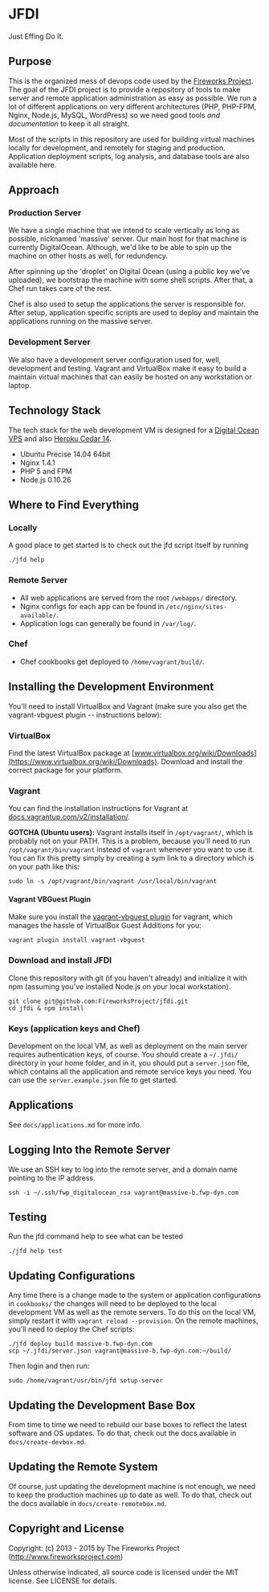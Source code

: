 JFDI
====
Just Effing Do It.

Purpose
-------
This is the organized mess of devops code used by the [Fireworks
Project](http://www.fireworksproject.com).  The goal of the JFDI project is to
provide a repository of tools to make server and remote application
administration as easy as possible. We run a lot of different applications on
very different architectures (PHP, PHP-FPM, Nginx, Node.js, MySQL, WordPress)
so we need good tools *and documentation* to keep it all straight.

Most of the scripts in this repository are used for building virtual machines
locally for development, and remotely for staging and production. Application
deployment scripts, log analysis, and database tools are also available here.

Approach
--------
### Production Server
We have a single machine that we intend to scale vertically as long as
possible, nicknamed 'massive' server. Our main host for that machine is
currently DigitalOcean. Although, we'd like to be able to spin up the machine
on other hosts as well, for redundency.

After spinning up the 'droplet' on Digital Ocean (using a public key we've
uploaded), we bootstrap the machine with some shell scripts. After that, a Chef
run takes care of the rest.

Chef is also used to setup the applications the server is responsible for.
After setup, application specific scripts are used to deploy and maintain the
applications running on the massive server.

### Development Server
We also have a development server configuration used for, well, development and
testing.  Vagrant and VirtualBox make it easy to build a maintain virtual
machines that can easily be hosted on any workstation or laptop.


Technology Stack
----------------
The tech stack for the web development VM is designed for a [Digital Ocean VPS](https://www.digitalocean.com/company/blog/announcing-the-release-of-our-ubuntu-1404LTS-image/) and also [Heroku Cedar 14](https://devcenter.heroku.com/articles/cedar).

* Ubuntu Precise 14.04 64bit
* Nginx 1.4.1
* PHP 5 and FPM
* Node.js 0.10.26


Where to Find Everything
------------------------
### Locally
A good place to get started is to check out the jfd script itself by running

	./jfd help

### Remote Server
* All web applications are served from the root `/webapps/` directory.
* Nginx configs for each app can be found in `/etc/nginx/sites-available/`.
* Application logs can generally be found in `/var/log/`.

### Chef
* Chef cookbooks get deployed to `/home/vagrant/build/`.


Installing the Development Environment
--------------------------------------
You'll need to install VirtualBox and Vagrant (make sure you also get
the vagrant-vbguest plugin -- instructions below):

### VirtualBox
Find the latest VirtualBox package at
[www.virtualbox.org/wiki/Downloads](https://www.virtualbox.org/wiki/Downloads).
Download and install the correct package for your platform.

### Vagrant
You can find the installation instructions for Vagrant at
[docs.vagrantup.com/v2/installation/](http://docs.vagrantup.com/v2/installation/index.html).

__GOTCHA (Ubuntu users):__ Vagrant installs itself in `/opt/vagrant/`, which is probably
not on your PATH. This is a problem, because you'll need to run
`/opt/vagrant/bin/vagrant` instead of `vagrant` whenever you want to use it.
You can fix this pretty simply by creating a sym link to a directory which is
on your path like this:

	sudo ln -s /opt/vagrant/bin/vagrant /usr/local/bin/vagrant

#### Vagrant VBGuest Plugin
Make sure you install the [vagrant-vbguest
plugin](https://github.com/dotless-de/vagrant-vbguest) for vagrant, which
manages the hassle of VirtualBox Guest Additions for you:

	vagrant plugin install vagrant-vbguest

### Download and install JFDI
Clone this repository with git (if you haven't already) and initialize it with
npm (assuming you've installed Node.js on your local workstation).

	git clone git@github.com:FireworksProject/jfdi.git
	cd jfdi & npm install

### Keys (application keys and Chef)
Development on the local VM, as well as deployment on the main server requires
authentication keys, of course. You should create a `~/.jfdi/` directory in
your home folder, and in it, you should put a `server.json` file, which
contains all the application and remote service keys you need. You can use the
`server.example.json` file to get started.


Applications
------------
See `docs/applications.md` for more info.


Logging Into the Remote Server
------------------------------
We use an SSH key to log into the remote server, and a domain name pointing to
the IP address.

	ssh -i ~/.ssh/fwp_digitalocean_rsa vagrant@massive-b.fwp-dyn.com


Testing
-------
Run the jfd command help to see what can be tested

	./jfd help test


Updating Configurations
-----------------------
Any time there is a change made to the system or application configurations in
`cookbooks/` the changes will need to be deployed to the local development VM
as well as the remote servers. To do this on the local VM, simply restart it
with `vagrant reload --provision`. On the remote machines, you'll need to deploy the Chef scripts:

	./jfd deploy build massive-b.fwp-dyn.com
	scp ~/.jfdi/server.json vagrant@massive-b.fwp-dyn.com:~/build/

Then login and then run:

	sudo /home/vagrant/usr/bin/jfd setup-server


Updating the Development Base Box
---------------------------------
From time to time we need to rebuild our base boxes to reflect the latest
software and OS updates. To do that, check out the docs available in
`docs/create-devbox.md`.


Updating the Remote System
--------------------------
Of course, just updating the development machine is not enough, we need to keep
the production machines up to date as well. To do that, check out the docs available in
`docs/create-remotebox.md`.


Copyright and License
---------------------
Copyright: (c) 2013 - 2015 by The Fireworks Project (http://www.fireworksproject.com)

Unless otherwise indicated, all source code is licensed under the MIT license. See LICENSE for details.
